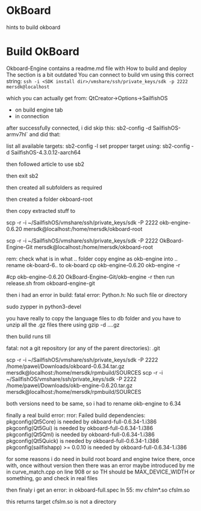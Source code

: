 # OkBoard
hints to build okboard

# Build OkBoard
Okboard-Engine contains a readme.md file with How to build and deploy
The section is a bit outdated
You can connect to build vm using this correct string:
`ssh -i <SDK install dir>/vmshare/ssh/private_keys/sdk -p 2222 mersdk@localhost`

which you can actually get from:
QtCreator->Options->SailfishOS
- on build engine tab
- in connection

after successfully connected, i did skip this: sb2-config -d SailfishOS-armv7hl`
and did that:

list all available targets:
sb2-config -l
set propper target using:
sb2-config -d SailfishOS-4.3.0.12-aarch64

then followed article to use sb2

then exit sb2

then created all subfolders as required

then created a folder okboard-root

then copy extracted stuff to 

scp -r -i ~/SailfishOS/vmshare/ssh/private_keys/sdk -P 2222  okb-engine-0.6.20 mersdk@localhost:/home/mersdk/okboard-root

scp -r -i ~/SailfishOS/vmshare/ssh/private_keys/sdk -P 2222  OkBoard-Engine-Git mersdk@localhost:/home/mersdk/okboard-root

rem: check what is in what .. folder
copy engine as okb-engine into ..
rename ok-board-6.. to ok-board
cp okb-engine-0.6.20 okb-engine -r

#cp okb-engine-0.6.20 OkBoard-Engine-Git/okb-engine -r
then run release.sh from okboard-engine-git

then i had an error in build: fatal error: Python.h: No such file or directory

sudo zypper in python3-devel

you have really to copy the language files to db folder and you have to unzip all the .gz files there
using gzip -d ....gz

then build runs till 

fatal: not a git repository (or any of the parent directories): .git

scp -r -i ~/SailfishOS/vmshare/ssh/private_keys/sdk -P 2222  /home/pawel/Downloads/okboard-0.6.34.tar.gz   mersdk@localhost:/home/mersdk/rpmbuild/SOURCES
scp -r -i ~/SailfishOS/vmshare/ssh/private_keys/sdk -P 2222 /home/pawel/Downloads/okb-engine-0.6.20.tar.gz  mersdk@localhost:/home/mersdk/rpmbuild/SOURCES

both versions need to be same, so i had to rename okb-engine to 6.34

finally a real build error:
rror: Failed build dependencies:
	pkgconfig(Qt5Core) is needed by okboard-full-0.6.34-1.i386
	pkgconfig(Qt5Gui) is needed by okboard-full-0.6.34-1.i386
	pkgconfig(Qt5Qml) is needed by okboard-full-0.6.34-1.i386
	pkgconfig(Qt5Quick) is needed by okboard-full-0.6.34-1.i386
	pkgconfig(sailfishapp) >= 0.0.10 is needed by okboard-full-0.6.34-1.i386


for some reasons i do need in build root board and engine twice there, once with, once without version
then there was an error maybe introduced by me in curve_match.cpp on line 908 or so TH should be MAX_DEVICE_WIDTH or something, go and check in real files

then finaly i get an error:
in okboard-full.spec ln 55:
mv cfslm*.so cfslm.so

this returns target cfslm.so is not a directory 






